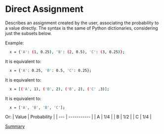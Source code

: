 # Direct Assignment

Describes an assignment created by the user, associating the probability to a value directly. 
The syntax is the same of Python dictionaries, considering just the subsets below.

Example:
```sh
  x = {'A': (1, 0.25), 'B': (2, 0.5), 'C': (3, 0.25)};
```

It is equivalent to:
```sh
  x = {'A': 0.25, 'B': 0.5, 'C': 0.25};
```

It is equivalent to:
```sh
  x = [('A', 1), ('B', 2), ('B', 2), ('C' ,3)];
```

It is equivalent to:
```sh
  x = ['A', 'B', 'B', 'C'];
```

Or:
| Value | Probability |
| --- | ----------- |
| A | 1/4 |
| B | 1/2 |
| C | 1/4 |

[Summary](https://github.com/gleisonsdm/Kuifje-Documentation)

